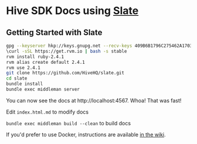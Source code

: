 # Hive SDK Docs using [Slate](https://lord.github.io/slate/#introduction)

Getting Started with Slate
------------------------------

```sh
gpg --keyserver hkp://keys.gnupg.net --recv-keys 409B6B1796C275462A1703113804BB82D39DC0E3 7D2BAF1CF37B13E2069D6956105BD0E739499BDB
\curl -sSL https://get.rvm.io | bash -s stable
rvm install ruby-2.4.1
rvm alias create default 2.4.1
rvm use 2.4.1
git clone https://github.com/HiveHQ/slate.git
cd slate
bundle install
bundle exec middleman server
```

You can now see the docs at http://localhost:4567. Whoa! That was fast!

Edit `index.html.md` to modify docs

`bundle exec middleman build --clean` to build docs

If you'd prefer to use Docker, instructions are available [in the wiki](https://github.com/lord/slate/wiki/Docker).
